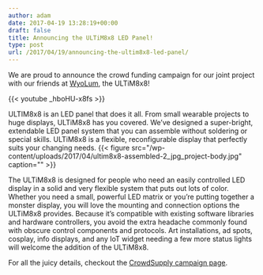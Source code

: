 ```yaml
---
author: adam
date: 2017-04-19 13:28:19+00:00
draft: false
title: Announcing the ULTiM8x8 LED Panel!
type: post
url: /2017/04/19/announcing-the-ultim8x8-led-panel/
---
```


We are proud to announce the crowd funding campaign for our joint project with our friends at [WyoLum](http://wyolum.com), the ULTiM8x8!

{{< youtube _hboHU-x8fs >}}

ULTIM8x8 is an LED panel that does it all. From small wearable projects to huge displays, ULTiM8x8 has you covered. We’ve designed a super-bright, extendable LED panel system that you can assemble without soldering or special skills. ULTiM8x8 is a flexible, reconfigurable display that perfectly suits your changing needs.
{{< figure src="/wp-content/uploads/2017/04/ultim8x8-assembled-2_jpg_project-body.jpg" caption="" >}}


The ULTiM8x8 is designed for people who need an easily controlled LED display in a solid and very flexible system that puts out lots of color. Whether you need a small, powerful LED matrix or you’re putting together a monster display, you will love the mounting and connection options the ULTiM8x8 provides. Because it’s compatible with existing software libraries and hardware controllers, you avoid the extra headache commonly found with obscure control components and protocols. Art installations, ad spots, cosplay, info displays, and any IoT widget needing a few more status lights will welcome the addition of the ULTiM8x8.

For all the juicy details, checkout the [CrowdSupply campaign page](https://www.crowdsupply.com/maniacal-labs-wyolum/ultim8x8).
